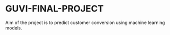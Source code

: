 # GUVI-FINAL-PROJECT
Aim of the project is to predict customer conversion using machine learning models.
